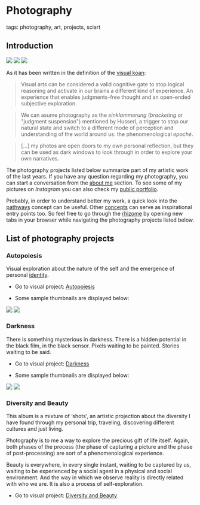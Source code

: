 # Photography

tags: photography, art, projects, sciart

## Introduction


![](../../0x/d323d5952af08f18e80037b473c96742)
![](../../0x/6bafad4ea365e61dd883035802f184a5)
![](../../0x/0ac6c94976f75e4654998f1dd65f8507)

As it has been written in the definition of the [visual koan](../concepts/visual_koan.md):

> Visual arts can be considered a valid cognitive gate to stop logical reasoning and activate in our brains a different kind of experience. An experience that enables judgments-free thought and an open-ended subjective exploration. 

> We can asume photography as the *einklammerung* (*bracketing* or "judgment suspension") mentioned by Husserl, a trigger to stop our natural state and switch to a different mode of perception and understanding of the world around us: the phenomenological *epoché*.

> [...] my photos are open doors to my own personal reflection, but they can be used as dark windows to look through in order to explore your own narratives.

The photography projects listed below summarize part of my artistic work of the last years. If you have any question regarding my photography, you can start a conversation from the [about me](../../about.md) section. To see some of my pictures on *Instagram* you can also check my [public portfolio](https://www.instagram.com/xmunch/).

Probably, in order to understand better my work, a quick look into the [pathways](../concepts/pathways.md) concept can be useful. Other [concepts](../concepts.md) can serve as inspirational entry points too. So feel free to go through the [rhizome](../concepts/rhizome.md) by opening new tabs in your browser while navigating the photography projects listed below.


## List of photography projects

### Autopoiesis

Visual exploration about the nature of the self and the emergence of personal [identity](../concepts/identity.md).

* Go to visual project: [Autopoiesis](photography/autopoiesis.md)

* Some sample thumbnails are displayed below:

![](../../0x/6b2eba195da684014d91651895bb924f)
![](../../0x/3dc4387f5fa2bd2ed6cabd1ecd808af3)

### Darkness

There is something mysterious in darkness. There is a hidden potential in the black film, in the black sensor. Pixels waiting to be painted. Stories waiting to be said.

* Go to visual project: [Darkness](photography/darkness.md)

* Some sample thumbnails are displayed below:

![](../../0x/7e0a0592484f8e2aad28d4d22356d117)
![](../../0x/9b4d32a4686df2da745df9510304bf46)


### Diversity and Beauty

This album is a mixture of ‘shots’, an artistic projection about the diversity I have found through my personal trip, traveling, discovering different cultures and just living.

Photography is to me a way to explore the precious gift of life itself. Again, both phases of the process (the phase of capturing a picture and the phase of post-processing) are sort of a phenomenological experience.

Beauty is everywhere, in every single instant, waiting to be captured by us, waiting to be experienced by a social agent in a physical and social environment. And the way in which we observe reality is directly related with who we are. It is also a process of self-exploration.


* Go to visual project: [Diversity and Beauty](https://www.flickr.com/photos/xmunch/)


